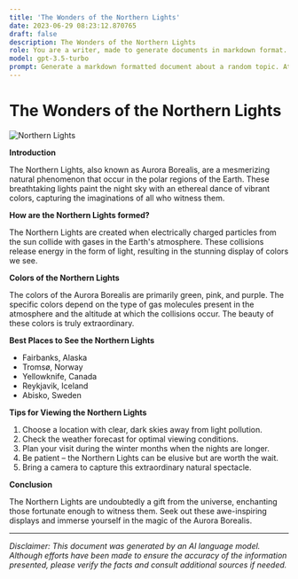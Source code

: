 ```yaml
---
title: 'The Wonders of the Northern Lights'
date: 2023-06-29 08:23:12.870765
draft: false
description: The Wonders of the Northern Lights
role: You are a writer, made to generate documents in markdown format. It is very important that all of the documents you generate are in valid markdown format.
model: gpt-3.5-turbo
prompt: Generate a markdown formatted document about a random topic. At the bottom, include a disclaimer explaining that the document was generated by you. The first line of the document should be the title. Make sure that the entire document is in proper markdown format, using a mix of various tags to make the document visually appealing.
---
```


# The Wonders of the Northern Lights

![Northern Lights](https://cdn.pixabay.com/photo/2016/11/21/14/31/aurora-borealis-1845136_960_720.jpg)

**Introduction**

The Northern Lights, also known as Aurora Borealis, are a mesmerizing natural phenomenon that occur in the polar regions of the Earth. These breathtaking lights paint the night sky with an ethereal dance of vibrant colors, capturing the imaginations of all who witness them.

**How are the Northern Lights formed?**

The Northern Lights are created when electrically charged particles from the sun collide with gases in the Earth's atmosphere. These collisions release energy in the form of light, resulting in the stunning display of colors we see.

**Colors of the Northern Lights**

The colors of the Aurora Borealis are primarily green, pink, and purple. The specific colors depend on the type of gas molecules present in the atmosphere and the altitude at which the collisions occur. The beauty of these colors is truly extraordinary.

**Best Places to See the Northern Lights**

- Fairbanks, Alaska
- Tromsø, Norway
- Yellowknife, Canada
- Reykjavik, Iceland
- Abisko, Sweden

**Tips for Viewing the Northern Lights**

1. Choose a location with clear, dark skies away from light pollution.
2. Check the weather forecast for optimal viewing conditions.
3. Plan your visit during the winter months when the nights are longer.
4. Be patient – the Northern Lights can be elusive but are worth the wait.
5. Bring a camera to capture this extraordinary natural spectacle.

**Conclusion**

The Northern Lights are undoubtedly a gift from the universe, enchanting those fortunate enough to witness them. Seek out these awe-inspiring displays and immerse yourself in the magic of the Aurora Borealis.

---

*Disclaimer: This document was generated by an AI language model. Although efforts have been made to ensure the accuracy of the information presented, please verify the facts and consult additional sources if needed.*